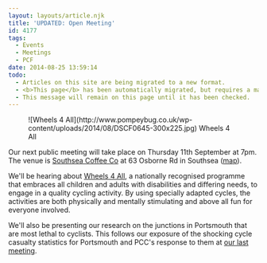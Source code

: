 ```yaml
---
layout: layouts/article.njk
title: 'UPDATED: Open Meeting'
id: 4177
tags:
  - Events
  - Meetings
  - PCF
date: 2014-08-25 13:59:14
todo:
  - Articles on this site are being migrated to a new format.
  - <b>This page</b> has been automatically migrated, but requires a manual check-&amp;-tune to ensure the format and links all work as expected.
  - This message will remain on this page until it has been checked.
---
```


<figure id="attachment_4178" align="alignright" width="300">![Wheels 4 All](http://www.pompeybug.co.uk/wp-content/uploads/2014/08/DSCF0645-300x225.jpg) Wheels 4 All</figure>

Our next public meeting will take place on Thursday 11th September at 7pm. The venue is [Southsea Coffee Co](http://www.southseacoffee.co.uk "Southsea Coffee Co") at 63 Osborne Rd in Southsea ([map](https://www.google.co.uk/maps/place/Southsea+Coffee+Co/@50.7850641,-1.0875733,17z/data=!4m2!3m1!1s0x0:0xb819951aede6fc65 "Southsea Coffee Co Location")).

We'll be hearing about [Wheels 4 All](http://www.cycling.org.uk/wfa/intro "Wheels 4 All"), a nationally recognised programme that embraces all children and adults with disabilities and differing needs, to engage in a quality cycling activity. By using specially adapted cycles, the activities are both physically and mentally stimulating and above all fun for everyone involved.

We'll also be presenting our research on the junctions in Portsmouth that are most lethal to cyclists. This follows our exposure of the shocking cycle casualty statistics for Portsmouth and PCC's response to them at [our last meeting](http://www.pompeybug.co.uk/2014/07/open-meeting-report/ "Open Meeting Report").